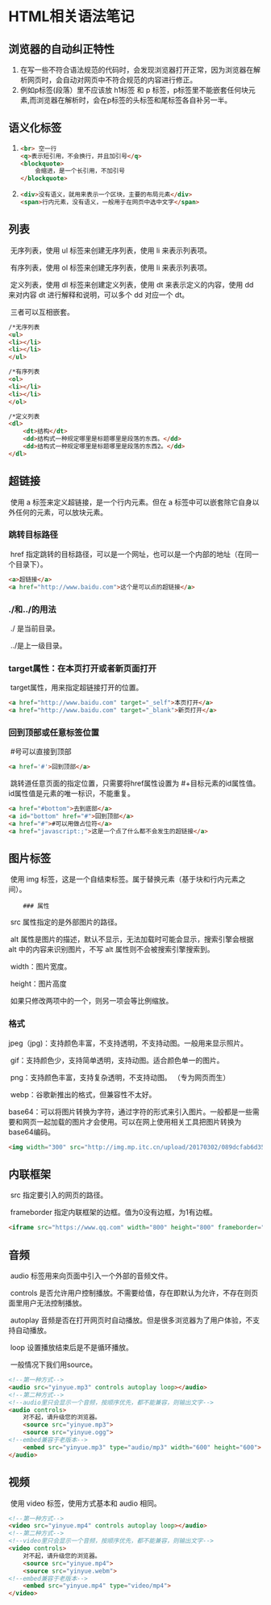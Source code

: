 # HTML相关语法笔记

## 浏览器的自动纠正特性

1. 在写一些不符合语法规范的代码时，会发现浏览器打开正常，因为浏览器在解析网页时，会自动对网页中不符合规范的内容进行修正。
2. 例如p标签(段落）里不应该放 h1标签 和 p 标签，p标签里不能嵌套任何块元素,而浏览器在解析时，会在p标签的头标签和尾标签各自补另一半。

## 语义化标签

1. ```html
   <br> 空一行
   <q>表示短引用，不会换行，并且加引号</q>
   <blockquote>
       会缩进，是一个长引用，不加引号
   </blockquote>
   ```

2. ```html
   <div>没有语义，就用来表示一个区块，主要的布局元素</div>
   <span>行内元素，没有语义，一般用于在网页中选中文字</span>
   ```

## 列表

​		无序列表，使用 ul 标签来创建无序列表，使用 li 来表示列表项。

​		有序列表，使用 ol 标签来创建无序列表，使用 li 来表示列表项。

​		定义列表，使用 dl 标签来创建定义列表，使用 dt 来表示定义的内容，使用 dd 来对内容 dt 进行解释和说明，可以多个 dd 对应一个 dt。

​		三者可以互相嵌套。

```html
/*无序列表
<ul>
<li></li>
<li></li>
</ul>

/*有序列表
<ol>
<li></li>
<li></li>
</ol>

/*定义列表
<dl>
    <dt>结构</dt>
    <dd>结构式一种规定哪里是标题哪里是段落的东西。</dd>
    <dd>结构式一种规定哪里是标题哪里是段落的东西2。</dd>
</dl>
```

## 超链接

​		使用 a 标签来定义超链接，是一个行内元素。但在 a 标签中可以嵌套除它自身以外任何的元素，可以放块元素。

### 跳转目标路径

​		href 指定跳转的目标路径，可以是一个网址，也可以是一个内部的地址（在同一个目录下）。

```html
<a>超链接</a>
<a href="http://www.baidu.com">这个是可以点的超链接</a>
```

### ./和../的用法

​		./ 是当前目录。

​		../是上一级目录。

### target属性：在本页打开或者新页面打开

​		target属性，用来指定超链接打开的位置。

```html
<a href="http://www.baidu.com" target="_self">本页打开</a>
<a href="http://www.baidu.com" target="_blank">新页打开</a>
```

### 回到顶部或任意标签位置

​		#号可以直接到顶部

```html
<a href='#'>回到顶部</a>
```

​		跳转道任意页面的指定位置，只需要将href属性设置为 #+目标元素的id属性值。id属性值是元素的唯一标识，不能重复。

```html
<a href="#bottom">去到底部</a>
<a id="bottom" href="#">回到顶部</a>
<a href="#">#可以用做占位符</a>
<a href="javascript:;">这是一个点了什么都不会发生的超链接</a>
```

## 图片标签

​		使用 img 标签，这是一个自结束标签。属于替换元素（基于块和行内元素之间）。

		### 属性

​		src 属性指定的是外部图片的路径。

​		alt 属性是图片的描述，默认不显示，无法加载时可能会显示，搜索引擎会根据 alt 中的内容来识别图片，不写 alt 属性则不会被搜索引擎搜索到。

​		width：图片宽度。

​		height：图片高度

​		如果只修改两项中的一个，则另一项会等比例缩放。

### 格式

​		jpeg（jpg)：支持颜色丰富，不支持透明，不支持动图。一般用来显示照片。

​		gif：支持颜色少，支持简单透明，支持动图。适合颜色单一的图片。

​		png：支持颜色丰富，支持复杂透明，不支持动图。 （专为网页而生）

​		webp：谷歌新推出的格式，但兼容性不太好。

​		base64：可以将图片转换为字符，通过字符的形式来引入图片。一般都是一些需要和网页一起加载的图片才会使用。可以在网上使用相关工具把图片转换为base64编码。

```html
<img width="300" src="http://img.mp.itc.cn/upload/20170302/089dcfab6d3548dcacdb073cc89eeb9b_th.jpeg">
```

## 内联框架

​		src 指定要引入的网页的路径。

​		frameborder 指定内联框架的边框。值为0没有边框，为1有边框。

```html
<iframe src="https://www.qq.com" width="800" height="800" frameborder="0"></iframe>
```

## 音频

​		audio 标签用来向页面中引入一个外部的音频文件。

​		controls 是否允许用户控制播放。不需要给值，存在即默认为允许，不存在则页面里用户无法控制播放。

​		autoplay 音频是否在打开网页时自动播放。但是很多浏览器为了用户体验，不支持自动播放。

​		loop 设置播放结束后是不是循环播放。

​		一般情况下我们用source。

```html
<!--第一种方式-->
<audio src="yinyue.mp3" controls autoplay loop></audio>
<!--第二种方式-->
<!--audio里只会显示一个音频，按顺序优先，都不能兼容，则输出文字-->
<audio controls>
    对不起，请升级您的浏览器。
    <source src="yinyue.mp3">
    <source src="yinyue.ogg">
<!--embed兼容于老版本-->
    <embed src="yinyue.mp3" type="audio/mp3" width="600" height="600">
</audio>
```

## 视频

​		使用 video 标签，使用方式基本和 audio 相同。

```html
<!--第一种方式-->
<video src="yinyue.mp4" controls autoplay loop></audio>
<!--第二种方式-->
<!--video里只会显示一个音频，按顺序优先，都不能兼容，则输出文字-->
<video controls>
    对不起，请升级您的浏览器。
    <source src="yinyue.mp4">
    <source src="yinyue.webm">
<!--embed兼容于老版本-->
    <embed src="yinyue.mp4" type="video/mp4">
</video>
```

